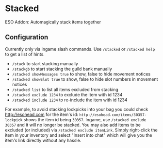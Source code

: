 Stacked
=======

ESO Addon: Automagically stack items together

Configuration
-------------
Currently only via ingame slash commands. Use `/stacked` or `/stacked help` to get a list of hints.

- `/stack` to start stacking manually
- `/stackgb` to start stacking the guild bank manually
- `/stacked showMessages true` to show, false to hide movement notices
- `/stacked showSlot true` to show, false to hide slot numbers in movement notices
- `/stacked list` to list all items excluded from stacking
- `/stacked exclude 1234` to exclude the item with id 1234
- `/stacked include 1234` to re-include the item with id 1234

For example, to avoid stacking lockpicks into your bag you could check http://esohead.com for the item's id:
`http://esohead.com/items/30357-lockpick` shows the item id being `30357`. Ingame, use `/stacked exclude 30357` and it will no longer be stacked.
You may also add items to be excluded (or included) via `/stacked exclude itemLink`. Simply right-click the item in your inventory and select "Insert into chat" which will give you the item's link directly without any hassle.
